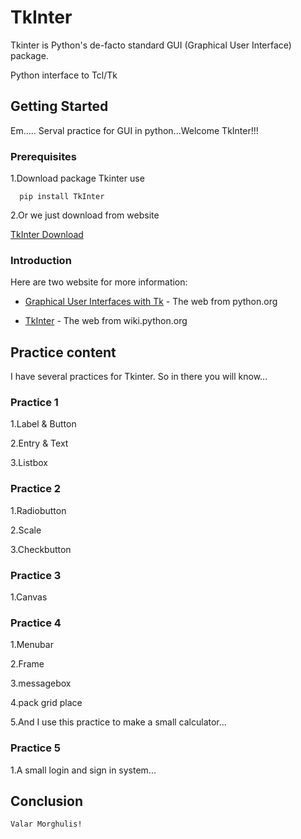 # TkInter
Tkinter is Python's de-facto standard GUI (Graphical User Interface) package.

Python interface to Tcl/Tk

## Getting Started
Em.....
Serval practice for GUI in python...Welcome TkInter!!!

### Prerequisites
1.Download package Tkinter use 
```
  pip install TkInter
```
2.Or we just download from website

[TkInter Download](https://www.python.org/download/mac/tcltk/) 


### Introduction
Here are two website for more information:

* [Graphical User Interfaces with Tk]( https://docs.python.org/2/library/tkinter.html) - The web from python.org

* [TkInter](https://wiki.python.org/moin/TkInter) - The web from wiki.python.org

 
 ## Practice content
 I have several practices for Tkinter. So in there you will know...
 
 
 ### Practice 1
  1.Label & Button 
  
  2.Entry & Text
  
  3.Listbox 
 
 
 ### Practice 2
  1.Radiobutton
  
  2.Scale 
  
  3.Checkbutton 
 
 
 ### Practice 3
  1.Canvas 
    
  
 ### Practice 4
  1.Menubar 
  
  2.Frame 
  
  3.messagebox 
  
  4.pack grid place
  
  5.And I use this practice to make a small calculator...
 
 
 ### Practice 5
  1.A small login and sign in system...
 
 
  ## Conclusion
  ```
Valar Morghulis!
  ```
